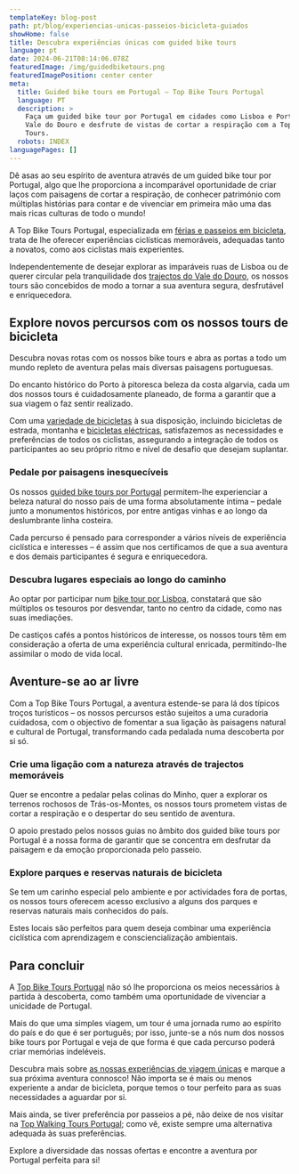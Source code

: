 ```yaml
---
templateKey: blog-post
path: pt/blog/experiencias-unicas-passeios-bicicleta-guiados
showHome: false
title: Descubra experiências únicas com guided bike tours
language: pt
date: 2024-06-21T08:14:06.078Z
featuredImage: /img/guidedbiketours.png
featuredImagePosition: center center
meta:
  title: Guided bike tours em Portugal – Top Bike Tours Portugal
  language: PT
  description: >
    Faça um guided bike tour por Portugal em cidades como Lisboa e Porto ou pelo
    Vale do Douro e desfrute de vistas de cortar a respiração com a Top Bike
    Tours.
  robots: INDEX
languagePages: []
---
```

Dê asas ao seu espírito de aventura através de um guided bike tour por Portugal, algo que lhe proporciona a incomparável oportunidade de criar laços com paisagens de cortar a respiração, de conhecer património com múltiplas histórias para contar e de vivenciar em primeira mão uma das mais ricas culturas de todo o mundo!

A Top Bike Tours Portugal, especializada em [férias e passeios em bicicleta](https://topbiketoursportugal.com/pt/), trata de lhe oferecer experiências ciclísticas memoráveis, adequadas tanto a novatos, como aos ciclistas mais experientes.

Independentemente de desejar explorar as imparáveis ruas de Lisboa ou de querer circular pela tranquilidade dos [trajectos do Vale do Douro](https://topbiketoursportugal.com/pt/posts/descubra-as-maravilhas-de-portugal-com-passeios-de-bicicleta-pelo-vale-do-douro/), os nossos tours são concebidos de modo a tornar a sua aventura segura, desfrutável e enriquecedora.

## Explore novos percursos com os nossos tours de bicicleta

Descubra novas rotas com os nossos bike tours e abra as portas a todo um mundo repleto de aventura pelas mais diversas paisagens portuguesas.

Do encanto histórico do Porto à pitoresca beleza da costa algarvia, cada um dos nossos tours é cuidadosamente planeado, de forma a garantir que a sua viagem o faz sentir realizado.

Com uma [variedade de bicicletas](https://topbiketoursportugal.com/pt/bicicletas/) à sua disposição, incluindo bicicletas de estrada, montanha e [bicicletas eléctricas](https://topbiketoursportugal.com/pt/posts/bicicletas-electricas-como-e-que-estas-podem-ajuda-lo-nas-rotas-ciclisticas-mais-dificeis/), satisfazemos as necessidades e preferências de todos os ciclistas, assegurando a integração de todos os participantes ao seu próprio ritmo e nível de desafio que desejam suplantar.

### Pedale por paisagens inesquecíveis

Os nossos [guided bike tours por Portugal](https://topbiketoursportugal.com/pt/blog/Porque-passeio-com-guia-em-bicicleta-portugal/) permitem-lhe experienciar a beleza natural do nosso país de uma forma absolutamente íntima – pedale junto a monumentos históricos, por entre antigas vinhas e ao longo da deslumbrante linha costeira.

Cada percurso é pensado para corresponder a vários níveis de experiência ciclística e interesses – é assim que nos certificamos de que a sua aventura e dos demais participantes é segura e enriquecedora.

### Descubra lugares especiais ao longo do caminho

Ao optar por participar num [bike tour por Lisboa](https://topbiketoursportugal.com/pt/posts/passeio-de-bicicleta-em-lisboa-uma-aventura-imperdivel/), constatará que são múltiplos os tesouros por desvendar, tanto no centro da cidade, como nas suas imediações.

De castiços cafés a pontos históricos de interesse, os nossos tours têm em consideração a oferta de uma experiência cultural enricada, permitindo-lhe assimilar o modo de vida local.

## Aventure-se ao ar livre

Com a Top Bike Tours Portugal, a aventura estende-se para lá dos típicos troços turísticos – os nossos percursos estão sujeitos a uma curadoria cuidadosa, com o objectivo de fomentar a sua ligação às paisagens natural e cultural de Portugal, transformando cada pedalada numa descoberta por si só.

### Crie uma ligação com a natureza através de trajectos memoráveis

Quer se encontre a pedalar pelas colinas do Minho, quer a explorar os terrenos rochosos de Trás-os-Montes, os nossos tours prometem vistas de cortar a respiração e o despertar do seu sentido de aventura.

O apoio prestado pelos nossos guias no âmbito dos guided bike tours por Portugal é a nossa forma de garantir que se concentra em desfrutar da paisagem e da emoção proporcionada pelo passeio.

### Explore parques e reservas naturais de bicicleta

Se tem um carinho especial pelo ambiente e por actividades fora de portas, os nossos tours oferecem acesso exclusivo a alguns dos parques e reservas naturais mais conhecidos do país.

Estes locais são perfeitos para quem deseja combinar uma experiência ciclística com aprendizagem e consciencialização ambientais.

## Para concluir

A [Top Bike Tours Portugal](https://topbiketoursportugal.com/pt/) não só lhe proporciona os meios necessários à partida à descoberta, como também uma oportunidade de vivenciar a unicidade de Portugal.

Mais do que uma simples viagem, um tour é uma jornada rumo ao espírito do país e do que é ser português; por isso, junte-se a nós num dos nossos bike tours por Portugal e veja de que forma é que cada percurso poderá criar memórias indeléveis.

Descubra mais sobre [as nossas experiências de viagem únicas](https://topbiketoursportugal.com/pt/blog/passeio-em-bicicleta-com-guia-em-portugal/) e marque a sua próxima aventura connosco! Não importa se é mais ou menos experiente a andar de bicicleta, porque temos o tour perfeito para as suas necessidades a aguardar por si.

Mais ainda, se tiver preferência por passeios a pé, não deixe de nos visitar na [Top Walking Tours Portugal](https://topwalkingtoursportugal.com/pt/); como vê, existe sempre uma alternativa adequada às suas preferências.

Explore a diversidade das nossas ofertas e encontre a aventura por Portugal perfeita para si!